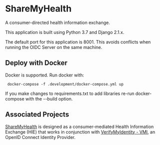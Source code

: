 # ShareMyHealth

A consumer-directed health information exchange.

This application is built using Python 3.7 and Django 2.1.x.

The default port for this application is 8001. This avoids 
conflicts when running the OIDC Server on the same machine.

## Deploy with Docker

Docker is supported. Run docker with:

     docker-compose -f .development/docker-compose.yml up
     
If you make changes to requirements.txt to add libraries re-run 
docker-compose with the --build option.

## Associated Projects

[ShareMyHealth](https://github.com/TransparentHealth/sharemyhealth) is designed as a 
consumer-mediated Health Information Exchange (HIE) that works in conjunction
with [VerifyMyIdentity - VMI](https://github.com/TransparentHealth/vmi), an 
OpenID Connect Identity Provider.

